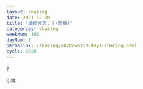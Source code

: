 ```yaml
---
layout: sharing
date: 2021-12-20
title: "讀經分享：？(音頻)"
categories: sharing
weekNum: 103
dayNum: 1
permalink: /sharing/2020/wk103-day1-sharing.html
cycle: 2020
---
```


[?](/media/sharing/2020/wk102/2021-12-13-bin.m4a)

`小錢`
